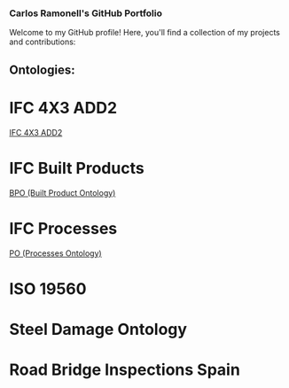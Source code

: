 ### Carlos Ramonell's GitHub Portfolio

Welcome to my GitHub profile! Here, you'll find a collection of my projects and contributions:

## Ontologies:

# IFC 4X3 ADD2 
[IFC 4X3 ADD2 ](cramonell.github.io/ifc/ifcowl/IFC4X3_ADD2/20240327/index-en.html)
# IFC Built Products
[BPO (Built Product Ontology) ](cramonell.github.io/ifc/bpo/20240327/index-en.html)
# IFC Processes
[PO (Processes Ontology) ](cramonell.github.io/ifc/po/20240327/index-en.html)
# ISO 19560

# Steel Damage Ontology

# Road Bridge Inspections Spain

